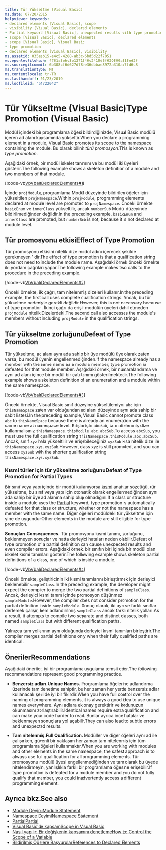 ```yaml
---
title: Tür Yükseltme (Visual Basic)
ms.date: 07/20/2015
helpviewer_keywords:
- declared elements [Visual Basic], scope
- visibility [Visual Basic], declared elements
- Partial keyword [Visual Basic], unexpected results with type promotion
- scope [Visual Basic], declared elements
- scope [Visual Basic], Visual Basic
- type promotion
- declared elements [Visual Basic], visibility
ms.assetid: 035eeb15-e4c5-4288-ab3c-6bd5d22f7051
ms.openlocfilehash: 4761a3ebc3e1271846c2415d8f629500a515ed2f
ms.sourcegitcommit: 6b308cf6d627d78ee36dbbae8972a310ac7fd6c8
ms.translationtype: MT
ms.contentlocale: tr-TR
ms.lasthandoff: 01/23/2019
ms.locfileid: "54722042"
---
```

# <a name="type-promotion-visual-basic"></a><span data-ttu-id="1ec0c-102">Tür Yükseltme (Visual Basic)</span><span class="sxs-lookup"><span data-stu-id="1ec0c-102">Type Promotion (Visual Basic)</span></span>
<span data-ttu-id="1ec0c-103">Modül içindeki bir programlama öğesi bildirdiğinizde, Visual Basic modülü içeren ad alanı kapsamında yükseltir.</span><span class="sxs-lookup"><span data-stu-id="1ec0c-103">When you declare a programming element in a module, Visual Basic promotes its scope to the namespace containing the module.</span></span> <span data-ttu-id="1ec0c-104">Bu olarak bilinir *türü promosyon*.</span><span class="sxs-lookup"><span data-stu-id="1ec0c-104">This is known as *type promotion*.</span></span>  
  
 <span data-ttu-id="1ec0c-105">Aşağıdaki örnek, bir modül iskelet tanımını ve bu modül iki üyeleri gösterir.</span><span class="sxs-lookup"><span data-stu-id="1ec0c-105">The following example shows a skeleton definition of a module and two members of that module.</span></span>  
  
 [!code-vb[VbVbalrDeclaredElements#1](../../../../visual-basic/programming-guide/language-features/declared-elements/codesnippet/VisualBasic/type-promotion_1.vb)]  
  
 <span data-ttu-id="1ec0c-106">İçinde `projModule`, programlama Modül düzeyinde bildirilen öğeler için yükseltilen `projNamespace`.</span><span class="sxs-lookup"><span data-stu-id="1ec0c-106">Within `projModule`, programming elements declared at module level are promoted to `projNamespace`.</span></span> <span data-ttu-id="1ec0c-107">Önceki örnekte `basicEnum` ve `innerClass` yükseltilir, ancak `numberSub` Modül düzeyinde bildirilmediğinden değildir.</span><span class="sxs-lookup"><span data-stu-id="1ec0c-107">In the preceding example, `basicEnum` and `innerClass` are promoted, but `numberSub` is not, because it is not declared at module level.</span></span>  
  
## <a name="effect-of-type-promotion"></a><span data-ttu-id="1ec0c-108">Tür promosyonu etkisi</span><span class="sxs-lookup"><span data-stu-id="1ec0c-108">Effect of Type Promotion</span></span>  
 <span data-ttu-id="1ec0c-109">Tür promosyonu etkisini nitelik dize modül adını içerecek şekilde gerekmeyen ' dir.</span><span class="sxs-lookup"><span data-stu-id="1ec0c-109">The effect of type promotion is that a qualification string does not need to include the module name.</span></span> <span data-ttu-id="1ec0c-110">Aşağıdaki örnek önceki örnekte iki yordam çağrıları yapar.</span><span class="sxs-lookup"><span data-stu-id="1ec0c-110">The following example makes two calls to the procedure in the preceding example.</span></span>  
  
 [!code-vb[VbVbalrDeclaredElements#2](../../../../visual-basic/programming-guide/language-features/declared-elements/codesnippet/VisualBasic/type-promotion_2.vb)]  
  
 <span data-ttu-id="1ec0c-111">Önceki örnekte, ilk çağrı, tam nitelenmiş dizeleri kullanır.</span><span class="sxs-lookup"><span data-stu-id="1ec0c-111">In the preceding example, the first call uses complete qualification strings.</span></span> <span data-ttu-id="1ec0c-112">Ancak, bu tür yükseltme nedeniyle gerekli değildir.</span><span class="sxs-lookup"><span data-stu-id="1ec0c-112">However, this is not necessary because of type promotion.</span></span> <span data-ttu-id="1ec0c-113">İkinci çağrı da erişir modülün üyeleri dahil etmeden `projModule` nitelik Dizelerdeki.</span><span class="sxs-lookup"><span data-stu-id="1ec0c-113">The second call also accesses the module's members without including `projModule` in the qualification strings.</span></span>  
  
## <a name="defeat-of-type-promotion"></a><span data-ttu-id="1ec0c-114">Tür yükseltme zorluğunu</span><span class="sxs-lookup"><span data-stu-id="1ec0c-114">Defeat of Type Promotion</span></span>  
 <span data-ttu-id="1ec0c-115">Tür yükseltme, ad alanı aynı ada sahip bir üye modülü üye olarak zaten varsa, bu modül üyenin engellenmediğinden.</span><span class="sxs-lookup"><span data-stu-id="1ec0c-115">If the namespace already has a member with the same name as a module member, type promotion is defeated for that module member.</span></span> <span data-ttu-id="1ec0c-116">Aşağıdaki örnek, bir numaralandırma ve aynı ad alanı içinde bir modül bir çatı tanımı gösterilmektedir.</span><span class="sxs-lookup"><span data-stu-id="1ec0c-116">The following example shows a skeleton definition of an enumeration and a module within the same namespace.</span></span>  
  
 [!code-vb[VbVbalrDeclaredElements#3](../../../../visual-basic/programming-guide/language-features/declared-elements/codesnippet/VisualBasic/type-promotion_3.vb)]  
  
 <span data-ttu-id="1ec0c-117">Önceki örnekte, Visual Basic sınıf düzeyine yükseltilemiyor `abc` için `thisNameSpace` zaten var olduğundan ad alanı düzeyinde aynı ada sahip bir sabit listesi.</span><span class="sxs-lookup"><span data-stu-id="1ec0c-117">In the preceding example, Visual Basic cannot promote class `abc` to `thisNameSpace` because there is already an enumeration with the same name at namespace level.</span></span> <span data-ttu-id="1ec0c-118">Erişim için `abcSub`, tam nitelenmiş dize kullanmalısınız `thisNamespace.thisModule.abc.abcSub`.</span><span class="sxs-lookup"><span data-stu-id="1ec0c-118">To access `abcSub`, you must use the full qualification string `thisNamespace.thisModule.abc.abcSub`.</span></span> <span data-ttu-id="1ec0c-119">Ancak, sınıf `xyz` hala yükseltilir ve erişebileceğiniz `xyzSub` kısa nitelik dize ile `thisNamespace.xyz.xyzSub`.</span><span class="sxs-lookup"><span data-stu-id="1ec0c-119">However, class `xyz` is still promoted, and you can access `xyzSub` with the shorter qualification string `thisNamespace.xyz.xyzSub`.</span></span>  
  
### <a name="defeat-of-type-promotion-for-partial-types"></a><span data-ttu-id="1ec0c-120">Kısmi türler için tür yükseltme zorluğunu</span><span class="sxs-lookup"><span data-stu-id="1ec0c-120">Defeat of Type Promotion for Partial Types</span></span>  
 <span data-ttu-id="1ec0c-121">Bir sınıf veya yapı içinde bir modül kullanıyorsa [kısmi](../../../../visual-basic/language-reference/modifiers/partial.md) anahtar sözcüğü, tür yükseltme, bu sınıf veya yapı için otomatik olarak engellenmediğinden aynı ada sahip bir üye ad alanına sahip olup olmadığını.</span><span class="sxs-lookup"><span data-stu-id="1ec0c-121">If a class or structure inside a module uses the [Partial](../../../../visual-basic/language-reference/modifiers/partial.md) keyword, type promotion is automatically defeated for that class or structure, whether or not the namespace has a member with the same name.</span></span> <span data-ttu-id="1ec0c-122">Diğer öğeleri modüldeki tür yükseltme için yine de uygundur.</span><span class="sxs-lookup"><span data-stu-id="1ec0c-122">Other elements in the module are still eligible for type promotion.</span></span>  
  
 <span data-ttu-id="1ec0c-123">**Sonuçları.**</span><span class="sxs-lookup"><span data-stu-id="1ec0c-123">**Consequences.**</span></span> <span data-ttu-id="1ec0c-124">Tür promosyonu kısmi tanımı, zorluğunu, beklenmeyen sonuçlar ve hatta derleyici hataları neden olabilir.</span><span class="sxs-lookup"><span data-stu-id="1ec0c-124">Defeat of type promotion of a partial definition can cause unexpected results and even compiler errors.</span></span> <span data-ttu-id="1ec0c-125">Aşağıdaki örnek, bir sınıfın biri içinde bir modül olan iskelet kısmi tanımları gösterir.</span><span class="sxs-lookup"><span data-stu-id="1ec0c-125">The following example shows skeleton partial definitions of a class, one of which is inside a module.</span></span>  
  
 [!code-vb[VbVbalrDeclaredElements#4](../../../../visual-basic/programming-guide/language-features/declared-elements/codesnippet/VisualBasic/type-promotion_4.vb)]  
  
 <span data-ttu-id="1ec0c-126">Önceki örnekte, geliştiricinin iki kısmi tanımlarını birleştirmek için derleyici beklenebilir `sampleClass`.</span><span class="sxs-lookup"><span data-stu-id="1ec0c-126">In the preceding example, the developer might expect the compiler to merge the two partial definitions of `sampleClass`.</span></span> <span data-ttu-id="1ec0c-127">Ancak, derleyici kısmi tanım içinde promosyon düşünmez `sampleModule`.</span><span class="sxs-lookup"><span data-stu-id="1ec0c-127">However, the compiler does not consider promotion for the partial definition inside `sampleModule`.</span></span> <span data-ttu-id="1ec0c-128">Sonuç olarak, iki ayrı ve farklı sınıflar derlemek çalışır, hem adlandırılmış `sampleClass` ancak farklı nitelik yolları.</span><span class="sxs-lookup"><span data-stu-id="1ec0c-128">As a result, it attempts to compile two separate and distinct classes, both named `sampleClass` but with different qualification paths.</span></span>  
  
 <span data-ttu-id="1ec0c-129">Yalnızca tam yollarının aynı olduğunda derleyici kısmi tanımları birleştirir.</span><span class="sxs-lookup"><span data-stu-id="1ec0c-129">The compiler merges partial definitions only when their fully qualified paths are identical.</span></span>  
  
## <a name="recommendations"></a><span data-ttu-id="1ec0c-130">Öneriler</span><span class="sxs-lookup"><span data-stu-id="1ec0c-130">Recommendations</span></span>  
 <span data-ttu-id="1ec0c-131">Aşağıdaki öneriler, iyi bir programlama uygulama temsil eder.</span><span class="sxs-lookup"><span data-stu-id="1ec0c-131">The following recommendations represent good programming practice.</span></span>  
  
-   <span data-ttu-id="1ec0c-132">**Benzersiz adları.**</span><span class="sxs-lookup"><span data-stu-id="1ec0c-132">**Unique Names.**</span></span> <span data-ttu-id="1ec0c-133">Programlama öğelerine adlandırma üzerinde tam denetime sahiptir, bu her zaman her yerde benzersiz adlar kullanacak şekilde iyi bir fikirdir.</span><span class="sxs-lookup"><span data-stu-id="1ec0c-133">When you have full control over the naming of programming elements, it is always a good idea to use unique names everywhere.</span></span> <span data-ttu-id="1ec0c-134">Aynı adlara ek onay gerektirir ve kodunuzun okunmasını zorlaştırabilir.</span><span class="sxs-lookup"><span data-stu-id="1ec0c-134">Identical names require extra qualification and can make your code harder to read.</span></span> <span data-ttu-id="1ec0c-135">Bunlar ayrıca ince hatalar ve beklenmeyen sonuçlara yol açabilir.</span><span class="sxs-lookup"><span data-stu-id="1ec0c-135">They can also lead to subtle errors and unexpected results.</span></span>  
  
-   <span data-ttu-id="1ec0c-136">**Tam nitelenmiş.**</span><span class="sxs-lookup"><span data-stu-id="1ec0c-136">**Full Qualification.**</span></span> <span data-ttu-id="1ec0c-137">Modüller ve diğer öğeleri aynı ad ile çalışırken, güvenli bir yaklaşım her zaman tam nitelenmiş için tüm programlama öğeleri kullanmaktır.</span><span class="sxs-lookup"><span data-stu-id="1ec0c-137">When you are working with modules and other elements in the same namespace, the safest approach is to always use full qualification for all programming elements.</span></span> <span data-ttu-id="1ec0c-138">Tür promosyonu modülü üyesi engellenmediğinden ve tam olarak bu üyede nitelendirmeyin, yanlışlıkla farklı bir programlama öğesine erişebilir.</span><span class="sxs-lookup"><span data-stu-id="1ec0c-138">If type promotion is defeated for a module member and you do not fully qualify that member, you could inadvertently access a different programming element.</span></span>  
  
## <a name="see-also"></a><span data-ttu-id="1ec0c-139">Ayrıca bkz.</span><span class="sxs-lookup"><span data-stu-id="1ec0c-139">See also</span></span>
- [<span data-ttu-id="1ec0c-140">Module Deyimi</span><span class="sxs-lookup"><span data-stu-id="1ec0c-140">Module Statement</span></span>](../../../../visual-basic/language-reference/statements/module-statement.md)
- [<span data-ttu-id="1ec0c-141">Namespace Deyimi</span><span class="sxs-lookup"><span data-stu-id="1ec0c-141">Namespace Statement</span></span>](../../../../visual-basic/language-reference/statements/namespace-statement.md)
- [<span data-ttu-id="1ec0c-142">Partial</span><span class="sxs-lookup"><span data-stu-id="1ec0c-142">Partial</span></span>](../../../../visual-basic/language-reference/modifiers/partial.md)
- [<span data-ttu-id="1ec0c-143">Visual Basic'de kapsam</span><span class="sxs-lookup"><span data-stu-id="1ec0c-143">Scope in Visual Basic</span></span>](../../../../visual-basic/programming-guide/language-features/declared-elements/scope.md)
- [<span data-ttu-id="1ec0c-144">Nasıl yapılır: Bir değişkenin kapsamını denetleme</span><span class="sxs-lookup"><span data-stu-id="1ec0c-144">How to: Control the Scope of a Variable</span></span>](../../../../visual-basic/programming-guide/language-features/declared-elements/how-to-control-the-scope-of-a-variable.md)
- [<span data-ttu-id="1ec0c-145">Bildirilmiş Öğelere Başvurular</span><span class="sxs-lookup"><span data-stu-id="1ec0c-145">References to Declared Elements</span></span>](../../../../visual-basic/programming-guide/language-features/declared-elements/references-to-declared-elements.md)

